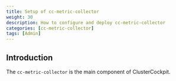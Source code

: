```yaml
---
title: Setup of cc-metric-collector
weight: 30
description: How to configure and deploy cc-metric-collector
categories: [cc-metric-collector]
tags: [Admin]
---
```


## Introduction

The `cc-metric-collector` is the main component of ClusterCockpit.
